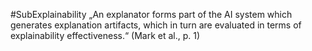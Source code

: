 #SubExplainability
„An explanator forms part of the AI system which generates explanation artifacts, which in turn are evaluated in terms of explainability effectiveness.“ (Mark et al., p. 1)
